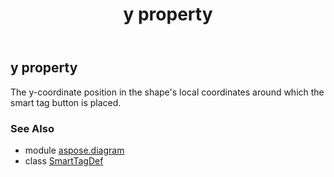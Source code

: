 ﻿---
title: y property
second_title: Aspose.Diagram for Python via .NET API References
description: 
type: docs
weight: 130
url: /python-net/aspose.diagram/smarttagdef/y/
is_root: false
---

## y property


The y-coordinate position in the shape's local coordinates around which the smart tag button is placed.

### See Also
* module [aspose.diagram](../../)
* class [SmartTagDef](/diagram/python-net/aspose.diagram/smarttagdef)
